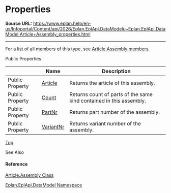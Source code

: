 # Properties

**Source URL:** https://www.eplan.help/en-us/Infoportal/Content/api/2026/Eplan.EplApi.DataModelu~Eplan.EplApi.DataModel.Article+Assembly_properties.html

---

For a list of all members of this type, see [Article.Assembly members](Eplan.EplApi.DataModelu~Eplan.EplApi.DataModel.Article+Assembly_members.html).

Public Properties

|  | Name | Description |
| --- | --- | --- |
| Public Property | [Article](Eplan.EplApi.DataModelu~Eplan.EplApi.DataModel.Article+Assembly~Article.html) | Returns the article of this assembly. |
| Public Property | [Count](Eplan.EplApi.DataModelu~Eplan.EplApi.DataModel.Article+Assembly~Count.html) | Returns count of parts of the same kind contained in this assembly. |
| Public Property | [PartNr](Eplan.EplApi.DataModelu~Eplan.EplApi.DataModel.Article+Assembly~PartNr.html) | Returns part number of the assembly. |
| Public Property | [VariantNr](Eplan.EplApi.DataModelu~Eplan.EplApi.DataModel.Article+Assembly~VariantNr.html) | Returns variant number of the assembly. |

[Top](#top)

See Also

#### Reference

[Article.Assembly Class](Eplan.EplApi.DataModelu~Eplan.EplApi.DataModel.Article+Assembly.html)
  
[Eplan.EplApi.DataModel Namespace](Eplan.EplApi.DataModelu~Eplan.EplApi.DataModel_namespace.html)